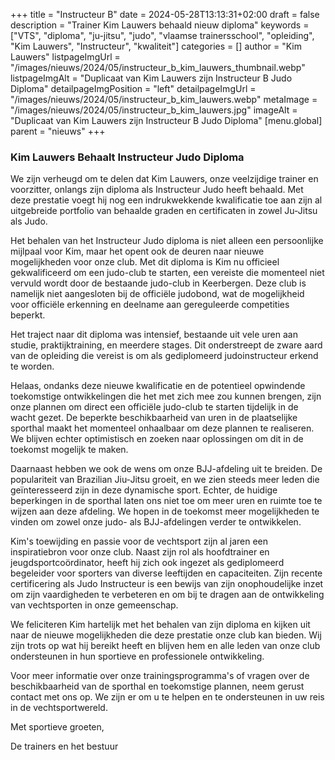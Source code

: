 +++
title = "Instructeur B"
date = 2024-05-28T13:13:31+02:00
draft = false
description = "Trainer Kim Lauwers behaald nieuw diploma"
keywords = ["VTS", "diploma", "ju-jitsu", "judo", "vlaamse trainersschool", "opleiding", "Kim Lauwers", "Instructeur", "kwaliteit"]
categories = []
author = "Kim Lauwers"
listpageImgUrl = "/images/nieuws/2024/05/instructeur_b_kim_lauwers_thumbnail.webp"
listpageImgAlt = "Duplicaat van Kim Lauwers zijn Instructeur B Judo Diploma"
detailpageImgPosition = "left"
detailpageImgUrl = "/images/nieuws/2024/05/instructeur_b_kim_lauwers.webp"
metaImage = "/images/nieuws/2024/05/instructeur_b_kim_lauwers.jpg"
imageAlt = "Duplicaat van Kim Lauwers zijn Instructeur B Judo Diploma"
[menu.global]
    parent = "nieuws"
+++

### Kim Lauwers Behaalt Instructeur Judo Diploma

We zijn verheugd om te delen dat Kim Lauwers, onze veelzijdige trainer en voorzitter, onlangs zijn diploma als Instructeur Judo heeft behaald. Met deze prestatie voegt hij nog een indrukwekkende kwalificatie toe aan zijn al uitgebreide portfolio van behaalde graden en certificaten in zowel Ju-Jitsu als Judo.

Het behalen van het Instructeur Judo diploma is niet alleen een persoonlijke mijlpaal voor Kim, maar het opent ook de deuren naar nieuwe mogelijkheden voor onze club. Met dit diploma is Kim nu officieel gekwalificeerd om een judo-club te starten, een vereiste die momenteel niet vervuld wordt door de bestaande judo-club in Keerbergen. Deze club is namelijk niet aangesloten bij de officiële judobond, wat de mogelijkheid voor officiële erkenning en deelname aan gereguleerde competities beperkt.

Het traject naar dit diploma was intensief, bestaande uit vele uren aan studie, praktijktraining, en meerdere stages. Dit onderstreept de zware aard van de opleiding die vereist is om als gediplomeerd judoinstructeur erkend te worden.

Helaas, ondanks deze nieuwe kwalificatie en de potentieel opwindende toekomstige ontwikkelingen die het met zich mee zou kunnen brengen, zijn onze plannen om direct een officiële judo-club te starten tijdelijk in de wacht gezet. De beperkte beschikbaarheid van uren in de plaatselijke sporthal maakt het momenteel onhaalbaar om deze plannen te realiseren. We blijven echter optimistisch en zoeken naar oplossingen om dit in de toekomst mogelijk te maken.

Daarnaast hebben we ook de wens om onze BJJ-afdeling uit te breiden. De populariteit van Brazilian Jiu-Jitsu groeit, en we zien steeds meer leden die geïnteresseerd zijn in deze dynamische sport. Echter, de huidige beperkingen in de sporthal laten ons niet toe om meer uren en ruimte toe te wijzen aan deze afdeling. We hopen in de toekomst meer mogelijkheden te vinden om zowel onze judo- als BJJ-afdelingen verder te ontwikkelen.

Kim's toewijding en passie voor de vechtsport zijn al jaren een inspiratiebron voor onze club. Naast zijn rol als hoofdtrainer en jeugdsportcoördinator, heeft hij zich ook ingezet als gediplomeerd begeleider voor sporters van diverse leeftijden en capaciteiten. Zijn recente certificering als Judo Instructeur is een bewijs van zijn onophoudelijke inzet om zijn vaardigheden te verbeteren en om bij te dragen aan de ontwikkeling van vechtsporten in onze gemeenschap.

We feliciteren Kim hartelijk met het behalen van zijn diploma en kijken uit naar de nieuwe mogelijkheden die deze prestatie onze club kan bieden. Wij zijn trots op wat hij bereikt heeft en blijven hem en alle leden van onze club ondersteunen in hun sportieve en professionele ontwikkeling.

Voor meer informatie over onze trainingsprogramma's of vragen over de beschikbaarheid van de sporthal en toekomstige plannen, neem gerust contact met ons op. We zijn er om u te helpen en te ondersteunen in uw reis in de vechtsportwereld.


Met sportieve groeten,

De trainers en het bestuur